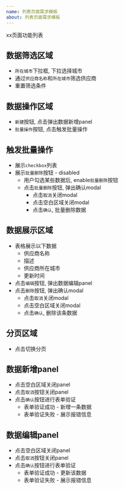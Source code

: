 ```yaml
---
name: 列表页面需求模板
about: 列表页面需求模板
---
```

xx页面功能列表

数据筛选区域
---
- `所在城市`下拉框, 下拉选择城市
- 通过`供应商名称`和`所在城市`筛选供应商
- 重置筛选条件

数据操作区域
---
- `新建`按钮, 点击弹出数据新增panel
- `批量操作`按钮, 点击触发批量操作

触发批量操作
---
- 展示`checkbox`列表
- 展示`批量删除`按钮 - disabled
  - 用户勾选某些数据后, enable`批量删除`按钮
  - 点击`批量删除`按钮, 弹出确认modal
    - 点击`取消`关闭modal
    - 点击空白区域关闭modal
    - 点击`确认`, 批量删除数据

数据展示区域
---
- 表格展示以下数据
  - 供应商名称
  - 描述
  - 供应商所在城市
  - 更新时间
- 点击`编辑`按钮, 弹出数据编辑panel
- 点击`删除`按钮, 弹出确认modal
  - 点击`取消`关闭modal
  - 点击空白区域关闭modal
  - 点击`确认`, 删除该条数据

分页区域
---
- 点击切换分页

数据新增panel
---
- 点击空白区域关闭panel
- 点击`取消`按钮关闭panel
- 点击`确认`按钮进行表单验证
  - 表单验证成功 - 新增一条数据
  - 表单验证失败 - 展示报错信息

数据编辑panel
---
- 点击空白区域关闭panel
- 点击`取消`按钮关闭panel
- 点击`确认`按钮进行表单验证
  - 表单验证成功 - 更新该数据
  - 表单验证失败 - 展示报错信息


